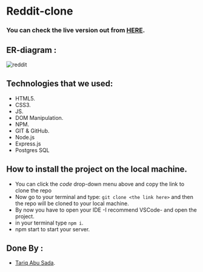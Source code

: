 # Reddit-clone

### You can check the live version out from [HERE](https://reddit-clone-tsada.herokuapp.com/).


## ER-diagram :
![reddit](https://user-images.githubusercontent.com/105603919/189660719-41b665c4-fd89-4f2b-bd67-3cdbb410ac9e.jpg)


## Technologies that we used:

- HTML5.
- CSS3.
- JS.
- DOM Manipulation.
- NPM.
- GIT & GitHub.
- Node.js
- Express.js
- Postgres SQL



## How to install the project on the local machine.

- You can click the _code_ drop-down menu above and copy the link to clone the repo
- Now go to your terminal and type: `git clone <the link here>` and then the repo will be cloned to your local machine.
- By now you have to open your IDE -I recommend VSCode- and open the project.
- in your terminal type ```npm i```.
- npm start to start your server.



## Done By : 
 - [Tariq Abu Sada](https://github.com/tariqabusada).
